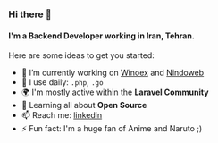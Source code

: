 ### Hi there 👋
#### I'm a Backend Developer working in Iran, Tehran.

Here are some ideas to get you started:

- 🔭 I’m currently working on [Winoex](http://winoex.com/) and [Nindoweb](https://nindoweb.com/)
- 💅 I use daily: `.php`, `.go`
- 🌍 I'm mostly active within the **Laravel Community**
- 🌱 Learning all about **Open Source**
- 📫 Reach me: [linkedin](https://www.linkedin.com/in/mohsen-bagheri-6a0603165/)
- ⚡️ Fun fact: I'm a huge fan of Anime and Naruto ;)
